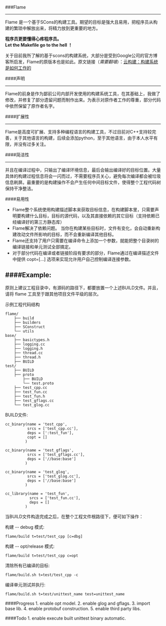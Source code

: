 ###Flame
- - -
Flame 是一个基于SCons的构建工具。期望的目标是强大且易用，把程序员从构建的繁琐中解放出来，将精力放到更重要的地方。  

**程序员更要懂得心疼程序员。**  
**Let the Makefile go to the hell ！**

关于目前我所了解的基于scons的构建系统，大部分是受到Google公司的官方博客所启发，Flame的原版本也是如此。原文链接（*需要翻墙*）：[云构建：构建系统是如何工作的](http://google-engtools.blogspot.hk/2011/08/build-in-cloud-how-build-system-works.html)



####声明
- - -
Flame的前身是作为鄙前公司内部开发使用的构建系统工具，在其基础上，我做了修改，并修复了部分遗留问题而制作出来。为表示对原作者工作的尊重，部分代码中依然保留了原作者名字。  

####扩展性
- - -
Flame是高度可扩展、支持多种编程语言的构建工具，不过目前对C++支持较完善，关于其他语言的构建，后续会添加python，至于其他语言，由于本人水平有限，并没有过多关注。  

####简洁性
- - -
并且在编译过程中，只输出了编译环境信息，最后会输出编译好的目标位置。大量具体的构建过程信息将会一闪而过，不需要程序员关心，避免每次编译都会被垃圾信息刷屏。最重要的是构建操作不会产生任何中间目标文件，使得整个工程代码树保持干净整洁。  

####易用性
* Flame整个系统使用构建描述脚本来获取目标信息，在构建脚本里，只需要声明要构建什么目标，目标的源代码，以及其直接依赖的其它目标（支持依赖已经编译好的第三方静态库）  
* Flame解决了依赖问题。 当你在构建某些目标时，文件有变化，会自动重新构建改动文件所影响的目标，而不会重新编译其他目标。  
* Flame还支持了用户只需要在编译命令上添加一个参数，就能把整个目录树的编译链接和单元测试全部搞定。
* 对于部分代码在编译或者链接阶段有要求的部分，Flame通过在编译描述文件中提供  copt=[...] 选项来实现允许用户自己控制编译连接参数。


####Example:
----------------
原则上建议工程目录中，有源码的路径下，都要放置一个上述BUILD文件。并且，请将 flame 工具至于跟其他项目文件平级的层次。

示例工程代码结构

    flame/
		├── build
		├── builders
		├── SConstruct
		└── utils
	base/
		├── basictypes.h
		├── logging.cc
		├── logging.h
		├── thread.cc
		├── thread.h
		├── BUILD
	test/
		├── BUILD
		├── proto
		    ├── BUILD
		    └── test.proto
		├── test_cpp.cc
		├── test_fun.cc
		├── test_fun.h
		├── test_gflags.cc
		└── test_glog.cc

BUILD文件:

    cc_binary(name = 'test_cpp',
          	  srcs = ['test_cpp.cc'],
              deps = [':test_fun'],
			  copt = []
             )

    cc_binary(name = 'test_gflags',
              srcs = ['test_gflags.cc'],
              deps = ['//base:base']
             )

    cc_binary(name = 'test_glog',
              srcs = ['test_glog.cc'],
              deps = ['//base:base']
             )

    cc_library(name = 'test_fun',
               srcs = ['test_fun.cc'],
               deps = []
             )


当BUILD文件构造完成之后，在整个工程文件根路径下，便可如下操作：

  构建 -- debug 模式:

    flame/build t=test/test_cpp [c=dbg]

  构建 -- opt/release 模式:

    flame/build t=test/test_cpp c=opt

  清除所有已编译的目标:

    flame/build.sh t=test/test_cpp -c

  编译单元测试并执行:

    flame/build.sh t=test/unittest_name test=unittest_name

####Progress
	1. enable opt model.
	2. enable glog and gflags.
	3. import base lib.
	4. enable protobuf construction.
	5. enable third party libs.

####Todo
	1. enable execute built unittest binary automatic.


